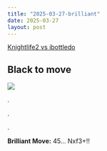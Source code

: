 ```yaml
---
title: "2025-03-27-brilliant"
date: 2025-03-27
layout: post
---
```


[Knightlife2 vs ibottledo](https://www.chess.com/analysis/game/live/dd402bd9-0aaf-11f0-af28-48520f01000f?move=89&tab=review)

## Black to move

![](/RecordMyBrilliancy/images/2025-03-27-brilliant.png)

.

.

.

**Brilliant Move:** 45... Nxf3+!!

